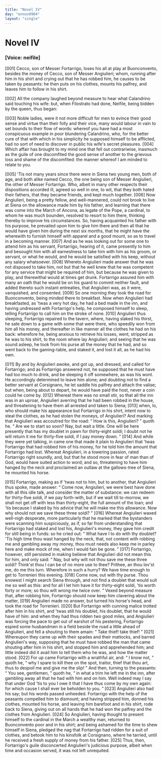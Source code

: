 ```yaml
---
title: "Novel IV"
day: "ennov0904"
layout: "single"
---
```

<div id="nov0904" type="novella" who="neifile">
 <h1>
  Novel IV
 </h1>
 <argument>
  <p>
   <h3>
    [Voice: neifile]
   </h3>
  </p>
  <p>
   <a name="p09040001">
    [001]
   </a>
   Cecco, son of Messer Fortarrigo, loses his all at play at
 Buonconvento, besides the money of Cecco, son of
 Messer Angiulieri; whom, running after him in his
 shirt and crying out that he has robbed him, he causes
 to be taken by peasants: he then puts on his clothes,
 mounts his palfrey, and leaves him to follow in his
 shirt.
  </p>
 </argument>
 <div3 type="commentary" who="author">
  <p>
   <a name="p09040002">
    [002]
   </a>
   All
   the company laughed beyond measure to hear what Calandrino
 said touching his wife: but, when Filostrato had done, Neifile,
 being bidden by the queen, thus began:
  </p>
 </div3>
 <div3 type="commentary" who="neifile">
  <p>
   <a name="p09040003">
    [003]
   </a>
   Noble ladies, were it not
 more difficult for men to evince their good sense and virtue than
 their folly and their vice, many would labour in vain to set bounds
 to their flow of words: whereof you have had a most conspicuous
 example in poor blundering Calandrino, who, for the better cure
 of that with which in his simplicity he supposed himself to be
 afflicted, had no sort of need to discover in public his wife's secret
 pleasures.
   <a name="p09040004">
    [004]
   </a>
   Which affair has brought to my mind one that fell out
 contrariwise, inasmuch as the guile of one discomfited the good
 sense of another to the grievous loss and shame of the discomfited:
 the manner whereof I am minded to relate to you.
  </p>
 </div3>
 <p>
  <a name="p09040005">
   [005]
  </a>
  'Tis not many years since there were in Siena two young men,
 both of age, and both alike named Cecco, the one being son of
 Messer Angiulieri, the other of Messer Fortarrigo. Who, albeit in
 many other respects their dispositions accorded ill, agreed so well in
 one, to wit, that they both hated their fathers, that they became
 friends, and kept much together.
  <a name="p09040006">
   [006]
  </a>
  Now Angiulieri, being a pretty
  fellow, and well-mannered, could not brook to live at Siena on the
 allowance made him by his father, and learning that there was come
 into the March of Ancona, as legate of the Pope, a cardinal, to whom
 he was much bounden, resolved to resort to him there, thinking thereby
 to improve his circumstances. So, having acquainted his father with
 his purpose, he prevailed upon him to give him there and then all that
 he would have given him during the next six months, that he might
 have the wherewith to furnish himself with apparel and a good mount,
 so as to travel in a becoming manner.
  <a name="p09040007">
   [007]
  </a>
  And as he was looking out for
 some one to attend him as his servant, Fortarrigo, hearing of it,
 came presently to him and besought him with all earnestness to take
 him with him as his groom, or servant, or what he would, and he
 would be satisfied with his keep, without any salary whatsoever.
  <a name="p09040008">
   [008]
  </a>
  Whereto Angiulieri made answer that he was not disposed to take
 him, not but that he well knew that he was competent for any
 service that might be required of him, but because he was given to
 play, and therewithal would at times get drunk. Fortarrigo assured
 him with many an oath that he would be on his guard to commit
 neither fault, and added thereto such instant entreaties, that Angiulieri
 was, as it were, vanquished, and consented.
  <a name="p09040009">
   [009]
  </a>
  So one morning they
 took the road for Buonconvento, being minded there to breakfast.
 Now when Angiulieri had breakfasted, as 'twas a very hot day, he
 had a bed made in the inn, and having undressed with Fortarrigo's
 help, he composed himself to sleep, telling Fortarrigo to call him on
 the stroke of none.
  <a name="p09040010">
   [010]
  </a>
  Angiulieri thus sleeping, Fortarrigo repaired to
 the tavern, where, having slaked his thirst, he sate down to a game
 with some that were there, who speedily won from him all his money,
 and thereafter in like manner all the clothes he had on his back:
 wherefore he, being anxious to retrieve his losses, went, stripped as
 he was to his shirt, to the room where lay Angiulieri; and seeing
 that he was sound asleep, he took from his purse all the money
 that he had, and so went back to the gaming-table, and staked it, and
 lost it all, as he had his own.
 </p>
 <p>
  <a name="p09040011">
   [011]
  </a>
  By and by Angiulieri awoke, and got up, and dressed, and called
 for Fortarrigo; and as Fortarrigo answered not, he supposed that he
 must have had too much to drink, and be sleeping it off somewhere,
 as was his wont. He accordingly determined to leave him alone;
 and doubting not to find a better servant at Corsignano, he let saddle
 his palfrey and attach the valise; but when, being about to depart,
  he would have paid the host, never a coin could he come by.
  <a name="p09040012">
   [012]
  </a>
  Whereat
 there was no small stir, so that all the inn was in an uproar, Angiulieri
 averring that he had been robbed in the house, and threatening
 to have them all arrested and taken to Siena;
  <a name="p09040013">
   [013]
  </a>
  when, lo, who should
 make his appearance but Fortarrigo in his shirt, intent now to steal
 the clothes, as he had stolen the moneys, of Angiulieri? And marking
 that Angiulieri was accoutred for the road:
  <q direct="unspecified">
   How is this,
 Angiulieri?
  </q>
  quoth he.
  <q direct="unspecified">
   Are we to start so soon? Nay, but wait
 a little. One will be here presently that has my doublet in pawn
 for thirty-eight soldi; I doubt not he will return it me for thirty-five
 soldi, if I pay money down.
  </q>
  <a name="p09040014">
   [014]
  </a>
  And while they were yet talking,
 in came one that made it plain to Angiulieri that 'twas Fortarrigo
 that had robbed him of his money, for he told him the amount that
 Fortarrigo had lost. Whereat Angiulieri, in a towering passion,
 rated Fortarrigo right soundly, and, but that he stood more in fear of
 man than of God, would have suited action to word; and so,
 threatening to have him hanged by the neck and proclaimed an outlaw
 at the gallows-tree of Siena, he mounted his horse.
 </p>
 <p>
  <a name="p09040015">
   [015]
  </a>
  Fortarrigo, making as if 'twas not to him, but to another, that
 Angiulieri thus spoke, made answer:
  <q direct="unspecified">
   Come now, Angiulieri, we
 were best have done with all this idle talk, and consider the matter
 of substance: we can redeem for thirty-five soldi, if we pay forth-with,
 but if we wait till to-morrow, we shall not get off with less
 than thirty-eight, the full amount of the loan; and 'tis because I
 staked by his advice that he will make me this allowance. Now why
 should not we save these three soldi?
  </q>
  <a name="p09040016">
   [016]
  </a>
  Whereat Angiulieri waxed
 well-nigh desperate, more particularly that he marked that the
 bystanders were scanning him suspiciously, as if, so far from understanding
 that Fortarrigo had staked and lost his, Angiulieri's money,
 they gave him credit for still being in funds: so he cried out:
  <q direct="unspecified">
   What have I to do with thy doublet? 'Tis high time thou wast
 hanged by the neck, that, not content with robbing me and gambling
 away my money, thou must needs also keep me in parley here and
 make mock of me, when I would fain be gone.
  </q>
  <a name="p09040017">
   [017]
  </a>
  Fortarrigo, however,
 still persisted in making believe that Angiulieri did not mean
 this for him, and only said:
  <q direct="unspecified">
   Nay, but why wilt not thou save me
 these three soldi? Think'st thou I can be of no more use to thee?
 Prithee, an thou lov'st me, do me this turn. Wherefore in such a
 hurry? We have time enough to get to Torrenieri this evening.
   <a name="p09040018">
    [018]
   </a>
   Come now, out with thy purse. Thou knowest I might search Siena
 through, and not find a doublet that would suit me so well as this:
 and for all I let him have it for thirty-eight soldi, 'tis worth forty or
 more; so thou wilt wrong me twice over.
  </q>
  Vexed beyond measure
 that, after robbing him, Fortarrigo should now keep him clavering
 about the matter,
  <a name="p09040019">
   [019]
  </a>
  Angiulieri made no answer, but turned his horse's
 head, and took the road for Torrenieri.
  <a name="p09040020">
   [020]
  </a>
  But Fortarrigo with cunning
 malice trotted after him in his shirt, and 'twas still his doublet, his
 doublet, that he would have of him: and when they had thus ridden
 two good miles, and Angiulieri was forcing the pace to get out of
 earshot of his pestering, Fortarrigo espied some husbandmen in a field
 beside the road a little ahead of Angiulieri, and fell a shouting to
 them amain:
  <q direct="unspecified">
   Take thief! take thief!
  </q>
  <a name="p09040021">
   [021]
  </a>
  Whereupon they came
 up with their spades and their mattocks, and barred Angiulieri's way,
 supposing that he must have robbed the man that came shouting
 after him in his shirt, and stopped him and apprehended him; and
 little indeed did it avail him to tell them who he was, and how the
 matter stood.
  <a name="p09040022">
   [022]
  </a>
  For up came Fortarrigo with a wrathful air, and:
  <q direct="unspecified">
   I know not,
  </q>
  quoth he,
  <q direct="unspecified">
   why I spare to kill thee on the spot,
 traitor, thief that thou art, thus to despoil me and give me the slip!
  </q>
  And then, turning to the peasants:
  <q direct="unspecified">
   You see, gentlemen,
  </q>
  quoth
 he,
  <q direct="unspecified">
   in what a trim he left me in the inn, after gambling away all
 that he had with him and on him. Well indeed may I say that
 under God 'tis to you I owe it that I have thus come by my own
 again: for which cause I shall ever be beholden to you.
  </q>
  <a name="p09040023">
   [023]
  </a>
  Angiulieri
 also had his say; but his words passed unheeded. Fortarrigo with
 the help of the peasants compelled him to dismount; and having
 stripped him, donned his clothes, mounted his horse, and leaving him
 barefoot and in his shirt, rode back to Siena, giving out on all hands
 that he had won the palfrey and the clothes from Angiulieri.
  <a name="p09040024">
   [024]
  </a>
  So
 Angiulieri, having thought to present himself to the cardinal in the
 March a wealthy man, returned to Buonconvento poor and in his
 shirt; and being ashamed for the time to shew himself in Siena,
 pledged the nag that Fortarrigo had ridden for a suit of clothes, and
 betook him to his kinsfolk at Corsignano, where he tarried, until he
 received a fresh supply of money from his father.
  <a name="p09040025">
   [025]
  </a>
  Thus, then,
 Fortarrigo's guile disconcerted Angiulieri's judicious purpose, albeit
 when time and occasion served, it was not left unrequited.
 </p>
</div>